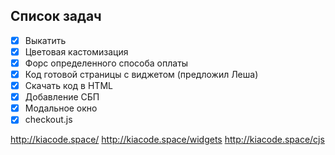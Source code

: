 ## Список задач
- [X] Выкатить
- [X] Цветовая кастомизация
- [X] Форс определенного способа оплаты
- [X] Код готовой страницы с виджетом (предложил Леша)
- [X] Скачать код в HTML
- [X] Добавление СБП
- [X] Модальное окно
- [X] checkout.js

http://kiacode.space/
http://kiacode.space/widgets
http://kiacode.space/cjs